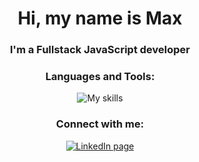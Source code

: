 <h1 align="center">Hi, my name is Max</h1>
<h3 align="center">I'm a Fullstack JavaScript developer</h3>
<h3 align="center">Languages and Tools:</h3>
<div align="center" gap="8px">
    <img src="https://skillicons.dev/icons?i=html,css,js,ts,figma,materialui,git,github,nextjs,react,nestjs,firebase,postgres,graphql&perline=7"  alt="My skills"/>

<h3 align="center">Connect with me:</h3>

[<img align="center" src="https://skillicons.dev/icons?i=linkedin" alt="LinkedIn page" />](https://www.linkedin.com/in/themem0ry/)

</div>
